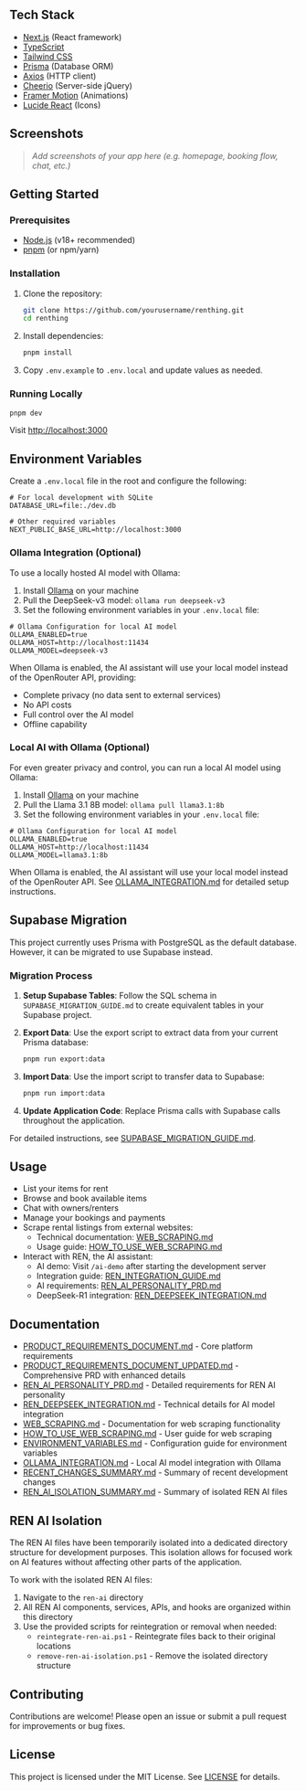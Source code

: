 ## Tech Stack

- [Next.js](https://nextjs.org/) (React framework)
- [TypeScript](https://www.typescriptlang.org/)
- [Tailwind CSS](https://tailwindcss.com/)
- [Prisma](https://www.prisma.io/) (Database ORM)
- [Axios](https://axios-http.com/) (HTTP client)
- [Cheerio](https://cheerio.js.org/) (Server-side jQuery)
- [Framer Motion](https://www.framer.com/motion/) (Animations)
- [Lucide React](https://lucide.dev/) (Icons)

## Screenshots

> _Add screenshots of your app here (e.g. homepage, booking flow, chat, etc.)_

## Getting Started

### Prerequisites

- [Node.js](https://nodejs.org/) (v18+ recommended)
- [pnpm](https://pnpm.io/) (or npm/yarn)

### Installation

1. Clone the repository:
	```sh
	git clone https://github.com/yourusername/renthing.git
	cd renthing
	```
2. Install dependencies:
	```sh
	pnpm install
	```
3. Copy `.env.example` to `.env.local` and update values as needed.

### Running Locally

```sh
pnpm dev
```
Visit [http://localhost:3000](http://localhost:3000)

## Environment Variables

Create a `.env.local` file in the root and configure the following:

```env
# For local development with SQLite
DATABASE_URL=file:./dev.db

# Other required variables
NEXT_PUBLIC_BASE_URL=http://localhost:3000
```

### Ollama Integration (Optional)

To use a locally hosted AI model with Ollama:

1. Install [Ollama](https://ollama.com/) on your machine
2. Pull the DeepSeek-v3 model: `ollama run deepseek-v3`
3. Set the following environment variables in your `.env.local` file:

```env
# Ollama Configuration for local AI model
OLLAMA_ENABLED=true
OLLAMA_HOST=http://localhost:11434
OLLAMA_MODEL=deepseek-v3
```

When Ollama is enabled, the AI assistant will use your local model instead of the OpenRouter API, providing:
- Complete privacy (no data sent to external services)
- No API costs
- Full control over the AI model
- Offline capability

### Local AI with Ollama (Optional)

For even greater privacy and control, you can run a local AI model using Ollama:

1. Install [Ollama](https://ollama.com/) on your machine
2. Pull the Llama 3.1 8B model: `ollama pull llama3.1:8b`
3. Set the following environment variables in your `.env.local` file:

```env
# Ollama Configuration for local AI model
OLLAMA_ENABLED=true
OLLAMA_HOST=http://localhost:11434
OLLAMA_MODEL=llama3.1:8b
```

When Ollama is enabled, the AI assistant will use your local model instead of the OpenRouter API. See [OLLAMA_INTEGRATION.md](OLLAMA_INTEGRATION.md) for detailed setup instructions.

## Supabase Migration

This project currently uses Prisma with PostgreSQL as the default database. However, it can be migrated to use Supabase instead.

### Migration Process

1. **Setup Supabase Tables**: Follow the SQL schema in `SUPABASE_MIGRATION_GUIDE.md` to create equivalent tables in your Supabase project.

2. **Export Data**: Use the export script to extract data from your current Prisma database:
   ```bash
   pnpm run export:data
   ```

3. **Import Data**: Use the import script to transfer data to Supabase:
   ```bash
   pnpm run import:data
   ```

4. **Update Application Code**: Replace Prisma calls with Supabase calls throughout the application.

For detailed instructions, see [SUPABASE_MIGRATION_GUIDE.md](SUPABASE_MIGRATION_GUIDE.md).

## Usage

- List your items for rent
- Browse and book available items
- Chat with owners/renters
- Manage your bookings and payments
- Scrape rental listings from external websites:
  - Technical documentation: [WEB_SCRAPING.md](WEB_SCRAPING.md)
  - Usage guide: [HOW_TO_USE_WEB_SCRAPING.md](HOW_TO_USE_WEB_SCRAPING.md)
- Interact with REN, the AI assistant:
  - AI demo: Visit `/ai-demo` after starting the development server
  - Integration guide: [REN_INTEGRATION_GUIDE.md](REN_INTEGRATION_GUIDE.md)
  - AI requirements: [REN_AI_PERSONALITY_PRD.md](REN_AI_PERSONALITY_PRD.md)
  - DeepSeek-R1 integration: [REN_DEEPSEEK_INTEGRATION.md](REN_DEEPSEEK_INTEGRATION.md)

## Documentation

- [PRODUCT_REQUIREMENTS_DOCUMENT.md](PRODUCT_REQUIREMENTS_DOCUMENT.md) - Core platform requirements
- [PRODUCT_REQUIREMENTS_DOCUMENT_UPDATED.md](PRODUCT_REQUIREMENTS_DOCUMENT_UPDATED.md) - Comprehensive PRD with enhanced details
- [REN_AI_PERSONALITY_PRD.md](REN_AI_PERSONALITY_PRD.md) - Detailed requirements for REN AI personality
- [REN_DEEPSEEK_INTEGRATION.md](REN_DEEPSEEK_INTEGRATION.md) - Technical details for AI model integration
- [WEB_SCRAPING.md](WEB_SCRAPING.md) - Documentation for web scraping functionality
- [HOW_TO_USE_WEB_SCRAPING.md](HOW_TO_USE_WEB_SCRAPING.md) - User guide for web scraping
- [ENVIRONMENT_VARIABLES.md](ENVIRONMENT_VARIABLES.md) - Configuration guide for environment variables
- [OLLAMA_INTEGRATION.md](OLLAMA_INTEGRATION.md) - Local AI model integration with Ollama
- [RECENT_CHANGES_SUMMARY.md](RECENT_CHANGES_SUMMARY.md) - Summary of recent development changes
- [REN_AI_ISOLATION_SUMMARY.md](REN_AI_ISOLATION_SUMMARY.md) - Summary of isolated REN AI files

## REN AI Isolation

The REN AI files have been temporarily isolated into a dedicated directory structure for development purposes. 
This isolation allows for focused work on AI features without affecting other parts of the application.

To work with the isolated REN AI files:
1. Navigate to the `ren-ai` directory
2. All REN AI components, services, APIs, and hooks are organized within this directory
3. Use the provided scripts for reintegration or removal when needed:
   - `reintegrate-ren-ai.ps1` - Reintegrate files back to their original locations
   - `remove-ren-ai-isolation.ps1` - Remove the isolated directory structure

## Contributing

Contributions are welcome! Please open an issue or submit a pull request for improvements or bug fixes.

## License

This project is licensed under the MIT License. See [LICENSE](LICENSE) for details.